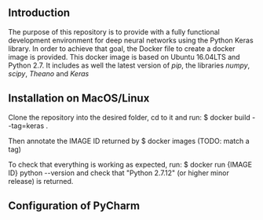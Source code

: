 ## Introduction

The purpose of this repository is to provide with a fully functional development environment for deep neural networks using the Python Keras library.
In order to achieve that goal, the Docker file to create a docker image is provided.
This docker image is based on Ubuntu 16.04LTS and Python 2.7.
It includes as well the latest version of *pip*, the libraries *numpy*, *scipy*, *Theano* and *Keras*

## Installation on MacOS/Linux

Clone the repository into the desired folder, cd to it and run:
	$ docker build --tag=keras .

Then annotate the IMAGE ID returned by
	$ docker images
(TODO: match a tag)

To check that everything is working as expected, run:
	$ docker run {IMAGE ID} python --version
and check that "Python 2.7.12" (or higher minor release) is returned.

## Configuration of PyCharm
